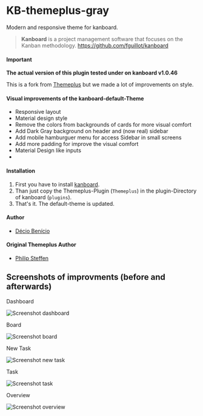# KB-themeplus-gray

Modern and responsive theme for kanboard. 

> **Kanboard** is a project management software that focuses on the Kanban methodology.
https://github.com/fguillot/kanboard



#### Important

**The actual version of this plugin tested under on kanboard v1.0.46**

This is a fork from [Themeplus](https://github.com/phsteffen/kanboard-themeplus) but we made a lot of improvements on style.



#### Visual improvements of the kanboard-default-Theme

* Responsive layout
* Material design style
* Remove the colors from backgrounds of cards for more visual comfort
* Add Dark Gray background on header and (now real) sidebar
* Add mobile hamburguer menu for access Sidebar in small screens
* Add more padding for improve the visual comfort
* Material Design like inputs
* 

#### Installation

1. First you have to install [kanboard](https://github.com/fguillot/kanboard).
2. Than just copy the Themeplus-Plugin (`Themeplus`) in the plugin-Directory
   of kanboard (`plugins`).
1. That's it. The default-theme is updated.


#### Author

* [Décio Benício](https://github.com/deciobenicio)

#### Original Themeplus Author

* [Philip Steffen](https://github.com/phsteffen)



## Screenshots of improvments (before and afterwards)

Dashboard

![Screenshot dashboard](https://github.com/phsteffen/kanboard-themeplus/raw/master/screenshots/dashboard.png)

Board

![Screenshot board](https://github.com/phsteffen/kanboard-themeplus/raw/master/screenshots/board.png)

New Task

![Screenshot new task](https://github.com/phsteffen/kanboard-themeplus/raw/master/screenshots/newtask.png)

Task

![Screenshot task](https://github.com/phsteffen/kanboard-themeplus/raw/master/screenshots/task.png)

Overview

![Screenshot overview](https://github.com/phsteffen/kanboard-themeplus/raw/master/screenshots/overview.png)
